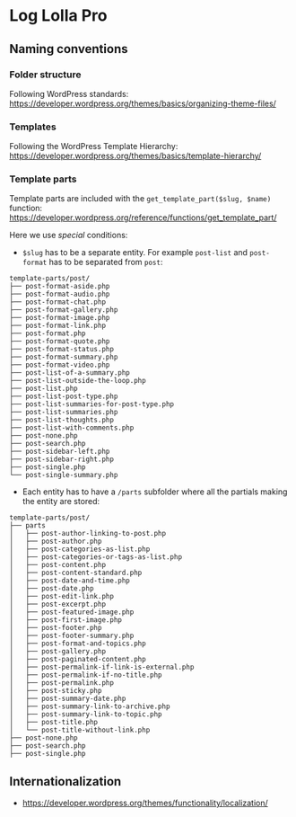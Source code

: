 # Log Lolla Pro

## Naming conventions

### Folder structure

Following WordPress standards: https://developer.wordpress.org/themes/basics/organizing-theme-files/

### Templates

Following the WordPress Template Hierarchy: https://developer.wordpress.org/themes/basics/template-hierarchy/

### Template parts

Template parts are included with the `get_template_part($slug, $name)` function: https://developer.wordpress.org/reference/functions/get_template_part/

Here we use *special* conditions:

* `$slug` has to be a separate entity. For example `post-list` and `post-format` has to be separated from `post`:

```
template-parts/post/
├── post-format-aside.php
├── post-format-audio.php
├── post-format-chat.php
├── post-format-gallery.php
├── post-format-image.php
├── post-format-link.php
├── post-format.php
├── post-format-quote.php
├── post-format-status.php
├── post-format-summary.php
├── post-format-video.php
├── post-list-of-a-summary.php
├── post-list-outside-the-loop.php
├── post-list.php
├── post-list-post-type.php
├── post-list-summaries-for-post-type.php
├── post-list-summaries.php
├── post-list-thoughts.php
├── post-list-with-comments.php
├── post-none.php
├── post-search.php
├── post-sidebar-left.php
├── post-sidebar-right.php
├── post-single.php
└── post-single-summary.php
```

* Each entity has to have a `/parts` subfolder where all the partials making the entity are stored:

```
template-parts/post/
├── parts
│   ├── post-author-linking-to-post.php
│   ├── post-author.php
│   ├── post-categories-as-list.php
│   ├── post-categories-or-tags-as-list.php
│   ├── post-content.php
│   ├── post-content-standard.php
│   ├── post-date-and-time.php
│   ├── post-date.php
│   ├── post-edit-link.php
│   ├── post-excerpt.php
│   ├── post-featured-image.php
│   ├── post-first-image.php
│   ├── post-footer.php
│   ├── post-footer-summary.php
│   ├── post-format-and-topics.php
│   ├── post-gallery.php
│   ├── post-paginated-content.php
│   ├── post-permalink-if-link-is-external.php
│   ├── post-permalink-if-no-title.php
│   ├── post-permalink.php
│   ├── post-sticky.php
│   ├── post-summary-date.php
│   ├── post-summary-link-to-archive.php
│   ├── post-summary-link-to-topic.php
│   ├── post-title.php
│   └── post-title-without-link.php
├── post-none.php
├── post-search.php
├── post-single.php
```


## Internationalization

- https://developer.wordpress.org/themes/functionality/localization/

